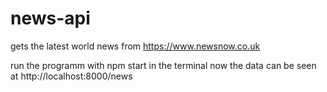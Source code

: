 # news-api

gets the latest world news from https://www.newsnow.co.uk

run the programm with npm start in the terminal 
now the data can be seen at http://localhost:8000/news
